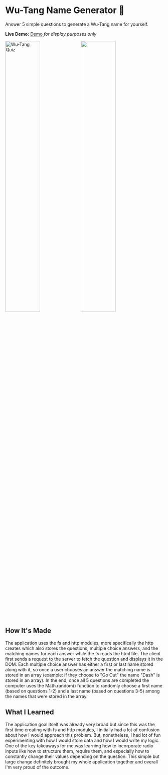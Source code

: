 # Wu-Tang Name Generator 🔀

Answer 5 simple questions to generate a Wu-Tang name for yourself.

**Live Demo:** <a href="https://wu-tang-name-jenna-nguyen.netlify.app/">Demo</a><i> for display purposes only</i>

<p float="left">
  <img width="47%" alt="Wu-Tang Quiz" src="https://user-images.githubusercontent.com/88993361/139957953-00122a22-a0e7-45e5-ae6d-f3b191e6dcc3.png">
  <img width="47%' alt="Wu-Tang Name" src="https://user-images.githubusercontent.com/88993361/139958007-43de294f-421b-4822-97f5-0d1b30d1653a.png">
</p>
  
## How It's Made
The application uses the fs and http modules, more specifically the http creates which also stores the questions, multiple choice answers, and the matching names for each answer while the fs reads the html file. The client first sends a request to the server to fetch the question and displays it in the DOM. Each multiple choice answer has either a first or last name stored along with it, so once a user chooses an answer the matching name is stored in an array (example: if they choose to "Go Out" the name "Dash" is stored in an array). In the end, once all 5 questions are completed the computer uses the Math.random() function to randomly choose a first name (based on questions 1-2) and a last name (based on questions 3-5) among the names that were stored in the array.

## What I Learned
The application goal itself was already very broad but since this was the first time creating with fs and http modules, I initially had a lot of confusion about how I would approach this problem. But, nonetheless, I had lot of fun experimenting with how I would store data and how I would write my logic. One of the key takeaways for me was learning how to incorporate radio inputs like how to structure them, require them, and especially how to constantly change their values depending on the question. This simple but large change definitely brought my whole application together and overall I'm very proud of the outcome.
